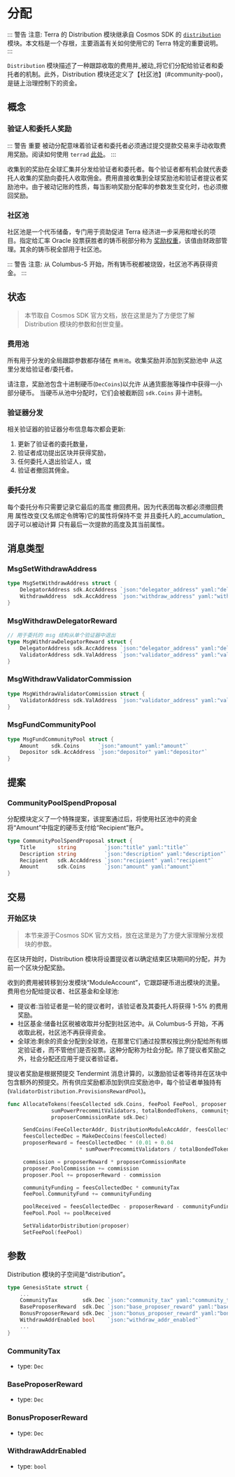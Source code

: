 # 分配

::: 警告 注意:
Terra 的 Distribution 模块继承自 Cosmos SDK 的 [`distribution`](https://docs.cosmos.network/master/modules/distribution/) 模块。本文档是一个存根，主要涵盖有关如何使用它的 Terra 特定的重要说明。
:::

`Distribution` 模块描述了一种跟踪收取的费用并_被动_将它们分配给验证者和委托者的机制。此外，Distribution 模块还定义了【社区池】(#community-pool)，是链上治理控制下的资金。

## 概念

### 验证人和委托人奖励

::: 警告 重要
被动分配意味着验证者和委托者必须通过提交提款交易来手动收取费用奖励。阅读如何使用 `terrad` [此处](../terrad/distribution.md)。
:::

收集到的奖励在全球汇集并分发给验证者和委托者。每个验证者都有机会就代表委托人收集的奖励向委托人收取佣金。费用直接收集到全球奖励池和验证者提议者奖励池中。由于被动记账的性质，每当影响奖励分配率的参数发生变化时，也必须撤回奖励。

### 社区池

社区池是一个代币储备，专门用于资助促进 Terra 经济进一步采用和增长的项目。指定给汇率 Oracle 投票获胜者的铸币税部分称为 [奖励权重](spec-treasury.md#reward-weight)，该值由财政部管理。其余的铸币税全部用于社区池。

::: 警告 注意:
从 Columbus-5 开始，所有铸币税都被烧毁，社区池不再获得资金。
:::

## 状态

> 本节取自 Cosmos SDK 官方文档，放在这里是为了方便您了解 Distribution 模块的参数和创世变量。

### 费用池

所有用于分发的全局跟踪参数都存储在
`费用池`。收集奖励并添加到奖励池中
从这里分发给验证者/委托者。

请注意，奖励池包含十进制硬币(`DecCoins`)以允许
从通货膨胀等操作中获得一小部分硬币。
当硬币从池中分配时，它们会被截断回
`sdk.Coins` 非十进制。

### 验证器分发

相关验证器的验证器分布信息每次都会更新:

1. 更新了验证者的委托数量，
2. 验证者成功提出区块并获得奖励，
3. 任何委托人退出验证人，或
4. 验证者撤回其佣金。 

### 委托分发

每个委托分布只需要记录它最后的高度
撤回费用。因为代表团每次都必须撤回费用
属性改变(又名绑定令牌等)它的属性将保持不变
并且委托人的_accumulation_因子可以被动计算
只有最后一次提款的高度及其当前属性。

## 消息类型

### MsgSetWithdrawAddress

```go
type MsgSetWithdrawAddress struct {
	DelegatorAddress sdk.AccAddress `json:"delegator_address" yaml:"delegator_address"`
	WithdrawAddress  sdk.AccAddress `json:"withdraw_address" yaml:"withdraw_address"`
}
```


### MsgWithdrawDelegatorReward

```go
// 用于委托的 msg 结构从单个验证器中退出
type MsgWithdrawDelegatorReward struct {
	DelegatorAddress sdk.AccAddress `json:"delegator_address" yaml:"delegator_address"`
	ValidatorAddress sdk.ValAddress `json:"validator_address" yaml:"validator_address"`
}
```


### MsgWithdrawValidatorCommission

```go
type MsgWithdrawValidatorCommission struct {
	ValidatorAddress sdk.ValAddress `json:"validator_address" yaml:"validator_address"`
}
```


### MsgFundCommunityPool

```go
type MsgFundCommunityPool struct {
	Amount    sdk.Coins      `json:"amount" yaml:"amount"`
	Depositor sdk.AccAddress `json:"depositor" yaml:"depositor"`
}
```


## 提案

### CommunityPoolSpendProposal

分配模块定义了一个特殊提案，该提案通过后，将使用社区池中的资金将“Amount”中指定的硬币支付给“Recipient”账户。

```go
type CommunityPoolSpendProposal struct {
	Title       string         `json:"title" yaml:"title"`
	Description string         `json:"description" yaml:"description"`
	Recipient   sdk.AccAddress `json:"recipient" yaml:"recipient"`
	Amount      sdk.Coins      `json:"amount" yaml:"amount"`
}
```

## 交易

### 开始区块

> 本节来源于Cosmos SDK 官方文档，放在这里是为了方便大家理解分发模块的参数。

在区块开始时，Distribution 模块将设置提议者以确定结束区块期间的分配，并为前一个区块分配奖励。

收到的费用被转移到分发模块“ModuleAccount”，它跟踪硬币进出模块的流量。费用也分配给提议者、社区基金和全球池:

- 提议者:当验证者是一轮的提议者时，该验证者及其委托人将获得 1-5% 的费用奖励。
- 社区基金:储备社区税被收取并分配到社区池中。从 Columbus-5 开始，不再收取此税，社区池不再获得资金。
- 全球池:剩余的资金分配到全球池，在那里它们通过投票权按比例分配给所有绑定验证者，而不管他们是否投票。这种分配称为社会分配。除了提议者奖励之外，社会分配还应用于提议者验证者。

提议者奖励是根据预提交 Tendermint 消息计算的，以激励验证者等待并在区块中包含额外的预提交。所有供应奖励都添加到供应奖励池中，每个验证者单独持有(`ValidatorDistribution.ProvisionsRewardPool`)。

```go
func AllocateTokens(feesCollected sdk.Coins, feePool FeePool, proposer ValidatorDistribution,
              sumPowerPrecommitValidators, totalBondedTokens, communityTax,
              proposerCommissionRate sdk.Dec)

     SendCoins(FeeCollectorAddr, DistributionModuleAccAddr, feesCollected)
     feesCollectedDec = MakeDecCoins(feesCollected)
     proposerReward = feesCollectedDec * (0.01 + 0.04
                       * sumPowerPrecommitValidators / totalBondedTokens)

     commission = proposerReward * proposerCommissionRate
     proposer.PoolCommission += commission
     proposer.Pool += proposerReward - commission

     communityFunding = feesCollectedDec * communityTax
     feePool.CommunityFund += communityFunding

     poolReceived = feesCollectedDec - proposerReward - communityFunding
     feePool.Pool += poolReceived

     SetValidatorDistribution(proposer)
     SetFeePool(feePool)
```

## 参数

Distribution 模块的子空间是“distribution”。 

```go
type GenesisState struct {
	...
	CommunityTax        sdk.Dec `json:"community_tax" yaml:"community_tax"`
	BaseProposerReward	sdk.Dec `json:"base_proposer_reward" yaml:"base_proposer_reward"`
	BonusProposerReward	sdk.Dec	`json:"bonus_proposer_reward" yaml:"bonus_proposer_reward"`
	WithdrawAddrEnabled bool 	`json:"withdraw_addr_enabled"`
	...
}
```

### CommunityTax

- type: `Dec`

### BaseProposerReward

- type: `Dec`

### BonusProposerReward

- type: `Dec`

### WithdrawAddrEnabled

- type: `bool`
